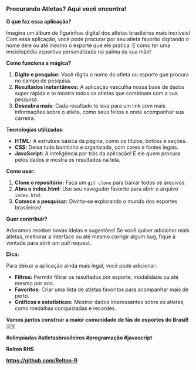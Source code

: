 ### **Procurando Atletas? Aqui você encontra!** 

**O que faz essa aplicação?**

Imagina um álbum de figurinhas digital dos atletas brasileiros mais incríveis! Com essa aplicação, você pode procurar por seu atleta favorito digitando o nome dele ou até mesmo o esporte que ele pratica. É como ter uma enciclopédia esportiva personalizada na palma da sua mão!

**Como funciona a mágica?**

1. **Digite e pesquise:** Você digita o nome do atleta ou esporte que procura no campo de pesquisa.
2. **Resultados instantâneos:** A aplicação vasculha nossa base de dados super rápida e te mostra todos os atletas que combinam com a sua pesquisa.
3. **Descubra mais:** Cada resultado te leva para um link com mais informações sobre o atleta, como seus feitos e onde acompanhar sua carreira.

**Tecnologias utilizadas:**

* **HTML:** A estrutura básica da página, como os títulos, botões e seções.
* **CSS:** Deixa tudo bonitinho e organizado, com cores e fontes legais.
* **JavaScript:** A inteligência por trás da aplicação! É ele quem procura pelos dados e mostra os resultados na tela.

**Como usar:**

1. **Clone o repositório:** Faça um `git clone` para baixar todos os arquivos.
2. **Abra o index.html:** Use seu navegador favorito para abrir o arquivo `index.html`.
3. **Comece a pesquisar:** Divirta-se explorando o mundo dos esportes brasileiros!

**Quer contribuir?**

Adoramos receber novas ideias e sugestões! Se você quiser adicionar mais atletas, melhorar a interface ou até mesmo corrigir algum bug, fique à vontade para abrir um pull request.

**Dica:**

Para deixar a aplicação ainda mais legal, você pode adicionar:

* **Filtros:** Permitir filtrar os resultados por esporte, modalidade ou até mesmo por ano.
* **Favoritos:** Criar uma lista de atletas favoritos para acompanhar mais de perto.
* **Gráficos e estatísticas:** Mostrar dados interessantes sobre os atletas, como medalhas conquistadas e recordes.

**Vamos juntos construir a maior comunidade de fãs de esportes do Brasil!** 🇧🇷

**#olimpiadas #atletasbrasileiros #programação #javascript**

**Relton RHS**

**https://github.com/Relton-R**
